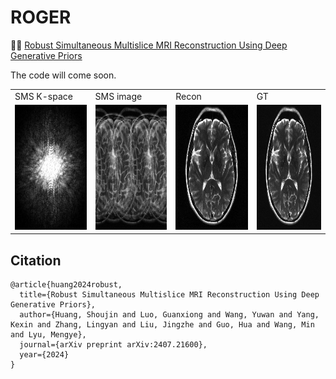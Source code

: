 # ROGER
👏👏 [Robust Simultaneous Multislice MRI Reconstruction Using Deep Generative Priors](https://arxiv.org/abs/2407.21600)

The code will come soon.

<table>
  <tr>
    <td>
        SMS K-space
    </td>
    <td>
        SMS image
    </td>
    <td>
        Recon
    </td>
    <td>
        GT
    </td>
  </tr>
  <tr>
    <td>
        <img src="mics/k-space.png" allowfullscreen width="200" height="200">
    </td>
    <td>
        <img src="mics/img_MB4R2.png" allowfullscreen width="200" height="200">
    </td>
    <td>
        <img src="mics/fastMRI_MB4R2.gif" frameborder="0" class="giphy-embed" allowfullscreen width="200" height="200">
    </td>
    <td>
        <img src="mics/gt.gif" frameborder="0" class="giphy-embed" allowfullscreen width="200" height="200">
    </td>
  </tr>
</table>



## Citation
```
@article{huang2024robust,
  title={Robust Simultaneous Multislice MRI Reconstruction Using Deep Generative Priors},
  author={Huang, Shoujin and Luo, Guanxiong and Wang, Yuwan and Yang, Kexin and Zhang, Lingyan and Liu, Jingzhe and Guo, Hua and Wang, Min and Lyu, Mengye},
  journal={arXiv preprint arXiv:2407.21600},
  year={2024}
}
```
